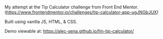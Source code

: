 My attempt at the Tip Calculator challenge from Front End Mentor. (https://www.frontendmentor.io/challenges/tip-calculator-app-ugJNGbJUX)

Built using vanilla JS, HTML, & CSS.

Demo viewable at: https://alec-sena.github.io/fm-tip-calculator/
